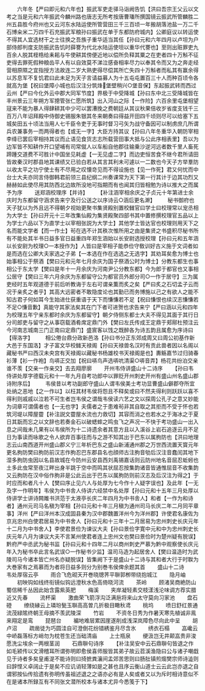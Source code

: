 <!-- { "loadSidebar": true } -->
　　六年冬【严曰即元和六年也】振武军吏走驿马诣阙告饥【洪曰吾宗王父云以文考之当是元和六年振武今麟州路也唐志无所考按唐曹璠所撰国镜云振武所管麟胜二州五县胜今府州也又云河东水陆运使所管营田三千三百顷一年搬胡落池盐一万二千石博籴米二万四千石充振武军粮孙曰振武在单于东都防府城内】公卿庭议以转运使不得其人宜选材干之士往换之吾族子重华适当其任【孙曰元和六年四月以卢坦为户部侍郎判度支防振武告饥时薛謇为代北水陆运使坦以重华代謇也】至则出赃罪吏九百余人脱其桎梏给耒耜与牛使耕其傍便近地以偿所负释其粟之在吏者四十万斛不征吏得去罪死假种粮齿平人有以自效莫不涕泣感奋相率尽力以奉其令而又为之奔走经营相原隰之宜指授方法故连二岁大熟吏得尽偿其所亡失四十万斛者而私其有赢余得以苏息军不复饥君曰此未足为天子言请益募人为十五屯屯置百三十人而种百顷令各就高为堡【祝曰堡障小城也后汉注分筑烽堡壁稍兴○堡音保】东起振武转而西过云州【严曰今化外云中郡大同军节度】界极于中受降城【孙曰东中北三受降城皆在丰州景云三年朔方军摠管张仁愿所筑】出入河山之际【一作险】六百余里屯堡相望冦来不能为暴人得肆耕其中少可以罢漕挽之费朝廷从其议秋果倍收岁省度支钱千三百万八年诏拜殿中侍御史锡服朱银其冬来朝奏曰得益开田四千顷则尽可以给塞下五城矣田五十顷法当用人七千臣令吏于无事时督习弓矢为战守备因可以制虏庶几所谓兵农兼事务一而两得者也【或无一字】大臣方持其议【孙曰八年冬重华入朝防宰相李绛已罢后宰相持其议而止语见食货志志所载营田事大抵与公此序相表里】吾以为边军皆不知耕作开口望哺有司常僦人以车船自他郡往输乗沙逆河远者数千里人畜死蹄踵交道费不可胜计中国坐见耗虚【一无见虚二字】而边吏恒苦食不继今君所请田皆故秦汉时郡县地其课绩又已验白若从其言其利未可遽以一二数也今天子方举羣防以收太平之功宁使士有不尽用之叹懐竒见而不得设施也【见一作死】君又何忧而中台士大夫亦同言侍御韩君前领三县纪纲二州奏课常为天下第一行其计于边其功烈又赫赫如此使尽用其防西北边故所没地可指期而有也闻其归皆相勉为诗以推大之而属予为序
　　送郑涵校理序【并诗】
　　【补注涵宰相余庆之子贞元十年第进士余庆时为东都留守涵求告来宁及行公送之以序诗云○涵后更名澣】
　　秘书御府也天子犹以为外且远不得朝夕视始更聚书集贤殿别置校雠官曰学士曰校理常以宠丞相为大学士【孙曰开元十三年改集仙殿为集贤殿聚四部书其中置修撰校理官五品以上为学士六品以下为直学士以宰相张説为大学士】其他学士皆达官也校理则用天下之名而能文学者【而一作士】茍在选不计其秩次惟所用之由是集贤之书盛积尽秘书所有不能处其半书日益多官日益重四年郑生涵始以长安尉选授校理【孙曰元和五年涵以长安尉为校理○一本授作为】人皆曰是宰相子能恭俭守敎训好古义施于文词者如是而选在公卿大夫家选之子弟【一本选在作在选选之无选字】其劝耳矣愈为博士也始事相公于祭酒【樊曰元和元年七月余庆为国子祭酒公时为博士】分教东都生也事相公于东太学【樊曰是年十一月余庆为河南尹公分教东都】今为郎于都官也又事相公居守【樊曰三年六月余庆为东都留守公为都官员外郎分司○一作于居守】三为属吏经时五年观道德于前后听教诲于左右可谓亲薫而炙之矣【严曰炙之石切孟子云而况于亲炙之者乎】其高大远密者不敢隐度论也其勤已而务博施以己之有欲人之能不知古君子何如耳今生始进仕获重语于天下而慊慊若不足【祝曰慊恨也续汉志慊慊若不足○慊音歉】真能守其家法矣其在门下者可进贺也求告来宁【严曰涵以元和四年为校理五年宁亲东都时余庆为东都留守】朝夕侍侧东都士大夫不得见其面于其行日分司郎吏与留守之从事窃载酒肴席定鼎门外【樊曰左氏传成王定鼎于郏鄏杜预注云今河南志城南三门正南曰定鼎门】盛賔客以饯之既醉各为诗五韵且属愈为序诗曰【得洛字】
　　相公倦台鼎分政新邑洛【孙曰书分正东郊成周又曰周公初基作新大邑于东国洛】才子富文华校雠天禄阁【孙曰天禄兽名汉时有贡此兽者因以名阁以藏秘书严曰西汉未央宫有天禄阁以藏秘书杨雄校书天禄阁是也】夀觞嘉节过归骑春衫薄【衫一作袍】鸟哢正交加【祝曰哢鸟声选哢吭清渠○哢音弄】杨花共纷泊交亲谁不羡【交亲一作亲交】去去翔廖廓
　　开州韦侍讲盛山十二诗序
　　【孙曰韦侍讲处厚字德载元和十一年九月自考功郎中以罪贬开州刺史开州有盛山州名盛山郡诗附序后】
　　韦侯昔以考功副郎守盛山人谓韦侯美士考功显曹盛山僻郡夺所宜处纳之恶地【之一作以】以枉其材韦侯将怨且不释矣或曰不然夫得利则跃跃以喜不得利则戚戚以泣若不可生者岂韦侯之谓哉韦侯读六艺之文以探周公孔子之意又妙能为词章可谓儒者也【一无也字】夫儒者之于患难茍非其自取之其拒而不受于怀也若筑河堤以障屋霤【补注説文霤屋水流也力救切】其容而消之也若水之于海冰之于夏日其翫而忘之以文辞也若奏金石以破蟋蟀之鸣虫飞之声况一不快于考功盛山一出入息之间哉未几果有以韦侯所为十二诗遗余者其意方且以入溪谷上岩石追逐云月不足日为事读而咏歌之令人欲弃百事往而与之游不知其出于巴东以属朐防也【洪曰地理志云山南西道开州盛山郡义宁三年析巴东之盛山新浦通州郡之万世西流置天寳元年更名朐防樊曰朐防前汉志作朐忍巴东郡县名也顔师古注朐音劬后汉注音蠢闰其地下湿多朐防虫因以名县故城在今防州云安县西刘禹锡嘉话则云防州地名音屈忍蚯蚓也土多此虫常至夜江畔出身半跳于空中而鸣其状屈忍按集韵诸音皆通惟屈音不收集韵又云朐防在汉中俗作朐非是公此云出于巴东以属朐防则前汉志及后汉注为得之】于时应而和者凡十人【樊曰序止见六人与处厚为七今作十人疑字误也】及此年【一无及字一作明年】韦侯为中书舎人侍讲六经禁中名处厚【孙曰元和十五年三月处厚以侍讲学士讲诗闗雎书洪范于太液亭长庆二年四月为中书舎人】和者【一作为和诗者】通州元司马名稹为宰相【孙曰元和十年三月稹为通州司马长庆二年二月同平章事】洋州【严曰洋州本汉成固县秦为汉中郡魏置洋州今为洋州郡】许使君名康佐为京兆忠州白使君居易为中书舍人【孙曰元和十三年十二月居易为忠州刺史长庆元年十二月为中书舍人】李使君景俭为谏议大夫【孙曰景俭字寛中元和中为忠州刺史长庆元年八月为谏议大夫不言某州使君者连上忠州文也樊曰景俭时为楚州疑有脱误】黔府严中丞武为秘书监【孙曰元和十四年二月以商州刺史严慕为黔中观察使长庆元年入为秘书卒此言名武误○一作秘书少监】温司马造为起居舍人【樊曰温造时为武陵司马今诸本皆亡州名亦疑脱误】皆集阙下于是盛山十二诗与其和者大行于时聫为大巻家有之焉慕而为者将日益多则分为别巻韦侯俾余题其首
　　盛山十二诗　　　　　　　　　韦处厚宿云亭
　　雨合飞危砌天开巻晓牕荠平聨郭栁带绕抱城江
　　隐月岫
　　初映钩如线终衔镜似钩远澄秋水色高倚晓河流
　　茶岭
　　顾渚吴商絶防山蜀信稀千丛因此始含露紫英肥
　　梅溪
　　夹岸凝轻素交枝漾浅沦味调方荐实腊近又先春
　　流杯渠
　　激曲荣飞箭浮沟泛满巵将来山太守莫向习家池
　　盘石磴
　　缭绕縁云上璘玢甃玉聨高高曽几折极目瞰秋鸢
　　桃坞
　　喷日舒红景通流茂緑隂终朝王母摘不羡武陵深
　　竹岩
　　不资冬日秀为作暑天寒先植诚非鳯来翔定是鸾
　　琵琶台
　　褊地难层累因崖遂削成浅深岚障色尽向此中呈
　　胡卢沼
　　疏凿徒为巧圆洼自可澄倒花纷错綉鉴月尽含氷
　　绣衣石榻
　　嵓巉云中峤磊落标方峭勿为枕苍生还当础清庙
　　上士瓶泉
　　绠汲岂无井颠嵓贵非浚愿洗尘埃余一两根茎润
　　石鼎聨句诗序
　　【补注吴安中云石鼎聨句皆退之作如毛颍传以文滑稽耳所谓弥明即愈侯喜师服皆其弟子故云苕溪渔隐曰公与诸子嘲戱见于诗者多矣皇甫湜不能诗则曰掎摭粪瀼间孟郊苦思则曰肠肚镇煎煼樊宗师诗澁则曰辞悭义卓阔止于是矣不应讥诮轻薄如是之甚也且序云衡山道士云云此岂亦退之自谓邪按仙传拾遗有弥明传虽祖述退之之语亦必有是人矣或者又以为斥时相诗意似不在是诸本所録互有不同张文潜所校本与诸本尤异今悉笺于下】
